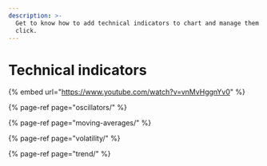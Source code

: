 ```yaml
---
description: >-
  Get to know how to add technical indicators to chart and manage them in one
  click.
---
```


# Technical indicators

{% embed url="https://www.youtube.com/watch?v=vnMvHggnYv0" %}



{% page-ref page="oscillators/" %}

{% page-ref page="moving-averages/" %}

{% page-ref page="volatility/" %}

{% page-ref page="trend/" %}

